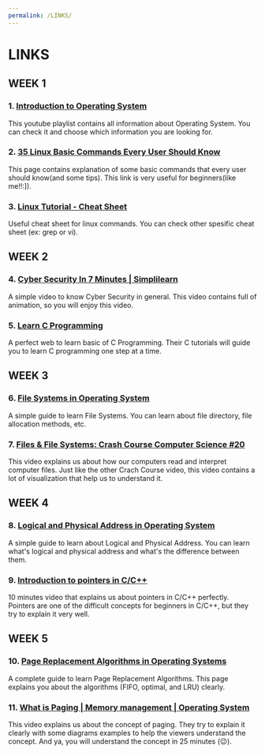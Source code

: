 ```yaml
---
permalink: /LINKS/
---
```


# LINKS

## WEEK 1

### 1. [Introduction to Operating System](https://www.youtube.com/playlist?list=PLBlnK6fEyqRiVhbXDGLXDk_OQAeuVcp2O)
This youtube playlist contains all information about Operating System. You can check it and choose which information you are looking for.

### 2. [35 Linux Basic Commands Every User Should Know](https://www.hostinger.com/tutorials/linux-commands)
This page contains explanation of some basic commands that every user should know(and some tips). This link is very useful for beginners(like me!!:]).

### 3. [Linux Tutorial - Cheat Sheet](https://ryanstutorials.net/linuxtutorial/cheatsheet.php)
Useful cheat sheet for linux commands. You can check other spesific cheat sheet (ex: grep or vi).

## WEEK 2

### 4. [Cyber Security In 7 Minutes | Simplilearn](https://www.youtube.com/watch?v=inWWhr5tnEA)
A simple video to know Cyber Security in general. This video contains full of animation, so you will enjoy this video.

### 5. [Learn C Programming](https://www.programiz.com/c-programming)
A perfect web to learn basic of C Programming. Their C tutorials will guide you to learn C programming one step at a time.

## WEEK 3

### 6. [File Systems in Operating System](https://www.geeksforgeeks.org/file-systems-in-operating-system/)
A simple guide to learn File Systems. You can learn about file directory, file allocation methods, etc.

### 7. [Files & File Systems: Crash Course Computer Science #20](https://www.youtube.com/watch?v=KN8YgJnShPM)
This video explains us about how our computers read and interpret computer files. 
Just like the other Crach Course video, this video contains a lot of visualization that help us to understand it.

## WEEK 4

### 8. [Logical and Physical Address in Operating System](https://www.geeksforgeeks.org/logical-and-physical-address-in-operating-system/)
A simple guide to learn about Logical and Physical Address. You can learn what's logical and physical address and what's the difference between them.

### 9. [Introduction to pointers in C/C++](https://www.youtube.com/watch?v=h-HBipu_1P0)
10 minutes video that explains us about pointers in C/C++ perfectly. 
Pointers are one of the difficult concepts for beginners in C/C++, but they try to explain it very well.

## WEEK 5

### 10. [Page Replacement Algorithms in Operating Systems](https://www.geeksforgeeks.org/page-replacement-algorithms-in-operating-systems/)
A complete guide to learn Page Replacement Algorithms. This page explains you about the algorithms (FIFO, optimal, and LRU) clearly.

### 11. [What is Paging | Memory management | Operating System](https://www.youtube.com/watch?v=6c-mOFZwP_8)
This video explains us about the concept of paging. They try to explain it clearly with some diagrams examples to help the viewers understand the concept. 
And ya, you will understand the concept in 25 minutes (😉).

  
